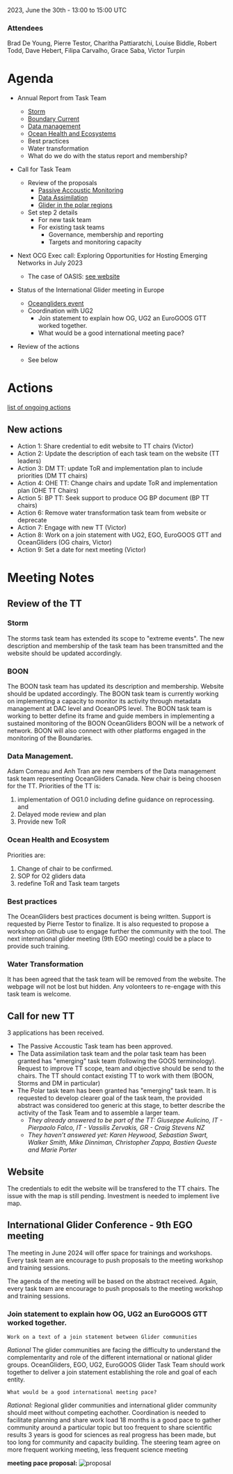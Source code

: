 2023, June the 30th - 13:00 to 15:00 UTC

### Attendees
Brad De Young, Pierre Testor, Charitha Pattiaratchi, Louise Biddle, Robert Todd, Dave Hebert, Filipa Carvalho, Grace Saba, Victor Turpin

# Agenda
* Annual Report from Task Team
    * [Storm](https://drive.google.com/file/d/1GGFViXT4DrPF1y50Gn5ayI4uvPo-eYkd/view?usp=drive_link)
    * [Boundary Current](https://drive.google.com/file/d/1tF9zZUbOEAZtxfGjXFwYDQwv0nkU7iO0/view?usp=drive_link)
    * [Data management](https://github.com/OceanGlidersCommunity/meeting_notes/blob/main/2023/OGCalForTaskTeamReviewJune2023.md)
    * [Ocean Health and Ecosystems](https://docs.google.com/document/d/1tGG34veMCJot55QY8VoZiP8Gd0gKQGU3/edit?usp=sharing&ouid=102607847252700671759&rtpof=true&sd=true)
    * Best practices
    * Water transformation
    * What do we do with the status report and membership?

* Call for Task Team
    * Review of the proposals
        * [Passive Accoustic Monitoring](https://drive.google.com/file/d/1t2KzWzQbxy8Da4AuzuZlrCNURrFKOdWJ/view?usp=drive_link)
        * [Data Assimilation](https://drive.google.com/file/d/17bXYpCv4HJe7g_KCUH1IrzMuJxTryEOi/view?usp=drive_link) 
        * [Glider in the polar regions](https://drive.google.com/file/d/18GWTSe1GEGgv4eFEkcHnygKpS_u6bEAo/view?usp=drive_link)
    * Set step 2 details
        * For new task team
        * For existing task teams
            * Governance, membership and reporting
            * Targets and monitoring capacity

* Next OCG Exec call: Exploring Opportunities for Hosting Emerging Networks in July 2023
    * The case of OASIS: [see website](https://airseaobs.org/)
* Status of the International Glider meeting in Europe
    * [Oceangliders event]([https://www.oceangliders.org/events/)
    * Coordination with UG2
        * Join statement to explain how OG, UG2 an EuroGOOS GTT worked together.
        * What would be a good international meeting pace?
* Review of the actions
    * See below

# Actions
[list of ongoing actions](https://docs.google.com/document/d/1WJ5Q_oTLTUjmutnGOoJUVJ1HLmN7jrI_iQ2VkMK2ipU/edit?usp=sharing)

## New actions

* Action 1: Share credential to edit website to TT chairs (Victor)
* Action 2: Update the description of each task team on the website (TT leaders)
* Action 3: DM TT: update ToR and implementation plan to include priorities (DM TT chairs)
* Action 4: OHE TT: Change chairs and update ToR and implementation plan (OHE TT Chairs)
* Action 5: BP TT: Seek support to produce OG BP document (BP TT chairs)
* Action 6: Remove water transformation task team from website or deprecate
* Action 7: Engage with new TT (Victor)
* Action 8: Work on a join statement with UG2, EGO, EuroGOOS GTT and OceanGliders (OG chairs, Victor)
* Action 9: Set a date for next meeting (Victor)

# Meeting Notes
## Review of the TT
### Storm
The storms task team has extended its scope to "extreme events". The new description and membership of the task team has been transmitted and the website should be updated accordingly.

### BOON
The BOON task team has updated its description and membership. Website should be updated accordingly. 
The BOON task team is currently working on implementing a capacity to monitor its activity through metadata management at DAC level and OceanOPS level.
The BOON task team is working to better define its frame and guide members in implementing a sustained monitoring of the BOON
OceanGliders BOON will be a network of network. BOON will also connect with other platforms engaged in the monitoring of the Boundaries.

### Data Management.
Adam Comeau and Anh Tran are new members of the Data management task team representing OceanGliders Canada. 
New chair is being choosen for the TT.
Priorities of the TT is: 
1) implementation of OG1.0 including define guidance on reprocessing. and 
2) Delayed mode review and plan
3) Provide new ToR

### Ocean Health and Ecosystem
Priorities are:
1) Change of chair to be confirmed.
3) SOP for O2 gliders data
4) redefine ToR and Task team targets

### Best practices
The OceanGliders best practices document is being written. Support is requested by Pierre Testor to finalize.
It is also requested to propose a workshop on Github use to engage further the community with the tool. 
The next international glider meeting (9th EGO meeting) could be a place to provide such training.

### Water Transformation
It has been agreed that the task team will be removed from the website. The webpage will not be lost but hidden. Any volonteers to re-engage with this task team is welcome.


## Call for new TT
3 applications has been received.
* The Passive Accoustic Task team has been approved.
* The Data assimilation task team and the polar task team has been granted has "emerging" task team (following the GOOS terminology). Request to improve TT scope, team and objective should be send to the chairs. The TT should contact existing TT to work with them (BOON, Storms and DM in particular)
* The Polar task team has been granted has "emerging" task team. It is requested to develop clearer goal of the task team, the provided abstract was considered too generic at this stage, to better describe the activity of the Task Team and to assemble a larger team.
    * *They already answered to be part of the TT:* 
*Giuseppe Aulicino, IT - Pierpaolo Falco, IT - Vassilis Zervakis, GR - Craig Stevens NZ*
    * *They haven’t answered yet: 
Karen Heywood, Sebastian Swart, Walker Smith, Mike Dinniman, Christopher Zappa, Bastien Queste and Marie Porter*


## Website
The credentials to edit the website will be transfered to the TT chairs.
The issue with the map is still pending. Investment is needed to implement live map.


## International Glider Conference - 9th EGO meeting
The meeting in June 2024 will offer space for trainings and workshops.
Every task team are encourage to push proposals to the meeting workshop and training sessions.

The agenda of the meeting will be based on the abstract received.
Again, every task team are encourage to push proposals to the meeting workshop and training sessions.

### Join statement to explain how OG, UG2 an EuroGOOS GTT worked together.
    
    Work on a text of a join statement between Glider communities
*Rational*
The glider communities are facing the difficulty to understand the complementarity and role of the different international or national glider groups.
OceanGliders, EGO, UG2, EuroGOOS Glider Task Team should work together to deliver a join statement establishing the role and goal of each entity.
    
    What would be a good international meeting pace?
    
*Rational:*
Regional glider communities and international glider community should meet without competing eachother.
Coordination is needed to facilitate planning and share work load
18 months is a good pace to gather community around a particular topic but too frequent to share scientific results
3 years is good for sciences as real progress has been made, but too long for community and capacity building.
The steering team agree on more frequent working meeting, less frequent science meeting

**meeting pace proposal:**
![proposal](https://github.com/OceanGlidersCommunity/meeting_notes/blob/main/2023/meeting_pace.png)
